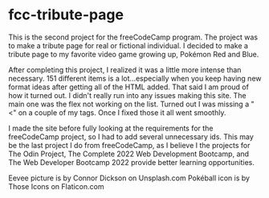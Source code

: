 # fcc-tribute-page

This is the second project for the freeCodeCamp program.  The project was to make a tribute page for real or fictional individual.  I decided to make a tribute page to my favorite video game growing up, Pokémon Red and Blue.

After completing this project, I realized it was a little more intense than necessary.  151 different items is a lot...especially when you keep having new format ideas after getting all of the HTML added.  That said I am proud of how it turned out.  I didn't really run into any issues making this site.  The main one was the flex not working on the list.  Turned out I was missing a "<" on a couple of my </li> tags.  Once I fixed those it all went smoothly.

I made the site before fully looking at the requirements for the freeCodeCamp project, so I had to add several unnecessary ids.  This may be the last project I do from freeCodeCamp, as I believe I the projects for The Odin Project, The Complete 2022 Web Development Bootcamp, and The Web Developer Bootcamp 2022 provide better learning opportunities.

Eevee picture is by Connor Dickson on Unsplash.com
Pokéball icon is by Those Icons on Flaticon.com